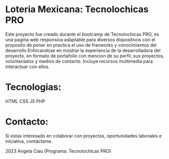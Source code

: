# Loteria Mexicana: Tecnolochicas PRO

Este proyecto fue creado durante el bootcamp de Tecnolochicas PRO, es una pagina web responsiva adaptable 
para diversos dispositivos con el proposito de poner en practica el uso de franworks y conocimientos del desarrollo
Enfocandose en mostrar la experiencia de la desarrolladora del proyecto, en formato de portafolio con mencion 
de su perfil, sus proyectos, voluntariados y medios de contacto.
Incluye recursos multimedia para interactuar con ellos.

# Tecnologias:
HTML
CSS
JS
PHP

# Contacto:
Si estas interesado en colaborar con proyectos, oportunidades laborales e iniciativa, contáctame.

2023 Angela Ciau (Programa: Tecnolochicas PRO)